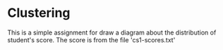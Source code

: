 # Clustering
This is a simple assignment for draw a diagram about the distribution of student's score.
The score is from the file 'cs1-scores.txt'
